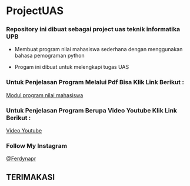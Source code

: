 # ProjectUAS

### Repository ini dibuat sebagai project uas teknik informatika UPB

 - Membuat program nilai mahasiswa sederhana dengan menggunakan bahasa pemograman python
  
  
 - Progam ini dibuat untuk melengkapi tugas UAS
  
  
 ### Untuk Penjelasan Program Melalui Pdf Bisa Klik Link Berikut : 
 
 [Modul program nilai mahasiswa](https://drive.google.com/file/d/1OC5LC29rJk9WLIN6VNRbFo83nVXfE4OJ/view?usp=drivesdk)
 
 ###  Untuk Penjelasan Program Berupa Video Youtube Klik Link Berikut : 
 
 [Video Youtube](https://youtu.be/GpJdLFPD6PQ)
 
 ### Follow My Instagram
 
 [@Ferdynapr](https://instagram.com/ferdynapr?igshid=YmMyMTA2M2Y=)
 
 ## TERIMAKASI
